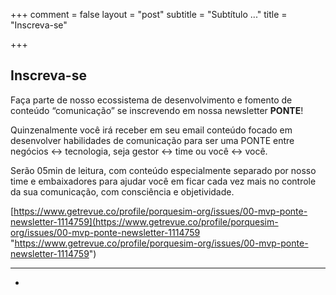 +++
comment = false
layout = "post"
subtitle = "Subtítulo ..."
title = "Inscreva-se"

+++
## Inscreva-se

Faça parte de nosso ecossistema de desenvolvimento e fomento de conteúdo “comunicação” se inscrevendo em nossa newsletter **PONTE**!

Quinzenalmente você irá receber em seu email conteúdo focado em desenvolver habilidades de comunicação para ser uma PONTE entre negócios <-> tecnologia, seja gestor <-> time ou você <-> você.

Serão 05min de leitura, com conteúdo especialmente separado por nosso time e embaixadores para ajudar você em ficar cada vez mais no controle da sua comunicação, com consciência e objetividade.

[https://www.getrevue.co/profile/porquesim-org/issues/00-mvp-ponte-newsletter-1114759](https://www.getrevue.co/profile/porquesim-org/issues/00-mvp-ponte-newsletter-1114759 "https://www.getrevue.co/profile/porquesim-org/issues/00-mvp-ponte-newsletter-1114759")

***

* 